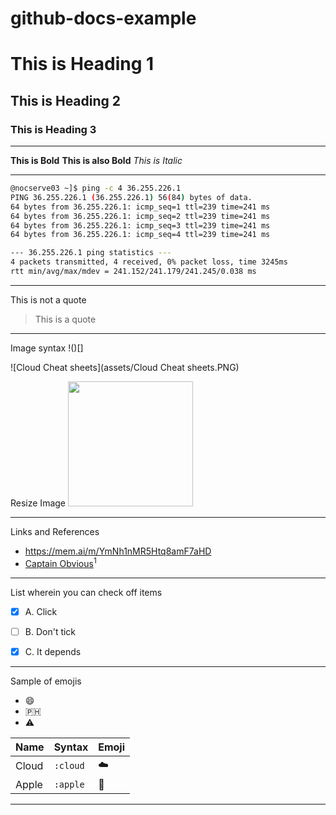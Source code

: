 # github-docs-example


# This is Heading 1
## This is Heading 2
### This is Heading 3

---

**This is Bold**
__This is also Bold__
*This is Italic*

-----

``` bash
@nocserve03 ~]$ ping -c 4 36.255.226.1
PING 36.255.226.1 (36.255.226.1) 56(84) bytes of data.
64 bytes from 36.255.226.1: icmp_seq=1 ttl=239 time=241 ms
64 bytes from 36.255.226.1: icmp_seq=2 ttl=239 time=241 ms
64 bytes from 36.255.226.1: icmp_seq=3 ttl=239 time=241 ms
64 bytes from 36.255.226.1: icmp_seq=4 ttl=239 time=241 ms

--- 36.255.226.1 ping statistics ---
4 packets transmitted, 4 received, 0% packet loss, time 3245ms
rtt min/avg/max/mdev = 241.152/241.179/241.245/0.038 ms
```

---

This is not a quote
> This is a quote

---
Image syntax !()[]

![Cloud Cheat sheets](assets/Cloud Cheat sheets.PNG)


Resize Image
<img width="200px" src="https://github.com/jori56/github-docs-example/assets/67636740/43a85a65-5724-4cfb-9ddd-5f1cf37cc081" />

---

Links and References

- https://mem.ai/m/YmNh1nMR5Htq8amF7aHD
- [Captain Obvious](https://www.google.com/url?sa=i&url=https%3A%2F%2Fwww.lokad.com%2Fblog%2F2021%2F2%2F23%2Fthe-adventures-of-captain-obvious-in-supply-chain%2F&psig=AOvVaw16vkNzPhmiBhYJaq3LBCE6&ust=1695952895099000&source=images&cd=vfe&opi=89978449&ved=0CBEQjRxqFwoTCJDA7ICbzIEDFQAAAAAdAAAAABAE)<sup>1<sup/>

---

List wherein you can check off items
- [x] A. Click
- [ ] B. Don't tick
- [x] C. It depends


---

Sample of emojis
- 😄
- 🇵🇭
- ⚠️


| Name | Syntax | Emoji |
| --- | --- | --- |
| Cloud | `:cloud` | ☁️ |
| Apple | `:apple` | 🍎 |



---



